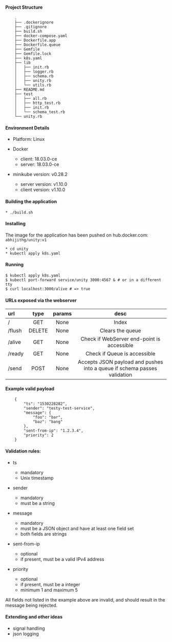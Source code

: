 #### Project Structure

```
	.
	├── .dockerignore
	├── .gitignore
	├── build.sh
	├── docker-compose.yaml
	├── Dockerfile.app
	├── Dockerfile.queue
	├── Gemfile
	├── Gemfile.lock
	├── k8s.yaml
	├── lib
	│   ├── init.rb
	│   ├── logger.rb
	│   ├── schema.rb
	│   ├── unity.rb
	│   └── utils.rb
	├── README.md
	├── test
	│   ├── all.rb
	│   ├── http_test.rb
	│   ├── init.rb
	│   └── schema_test.rb
	└── unity.rb

```

#### Environment Details

* Platform: Linux

* Docker
  - client:	18.03.0-ce
  - server:	18.03.0-ce

* minikube version: v0.28.2
  - server version: v1.10.0
  - client version: v1.10.0

#### Building the application

	* ./build.sh

#### Installing

The image for the application has been pushed on hub.docker.com: `abhijithg/unity:v1`

	* cd unity
	* kubectl apply k8s.yaml

#### Running

	$ kubectl apply k8s.yaml
	$ kubectl port-forward service/unity 3000:4567 & # or in a different tty
	$ curl localhost:3000/alive # => true

#### URLs exposed via the webserver

|url     | type   | params | desc     |
|:-------|:------:|:------:|:--------:|
| /      | GET    | None   | Index
| /flush | DELETE | None   | Clears the queue
| /alive | GET    | None   | Check if WebServer end-point is accessible
| /ready | GET    | None   | Check if Queue is accessible
| /send  | POST   | None   | Accepts JSON payload and pushes into a queue if schema passes validation


#### Example valid payload

```
	{
		"ts": "1530228282",
		"sender": "testy-test-service",
		"message": {
			"foo": "bar",
			"baz": "bang"
		},
		"sent-from-ip": "1.2.3.4",
		"priority": 2
	}

```

#### Validation rules:

* ts
  - mandatory
  - Unix timestamp

* sender
  - mandatory
  - must be a string

* message
  - mandatory
  - must be a JSON object and have at least one field set
  - both fields are strings

* sent-from-ip
  - optional
  - if present, must be a valid IPv4 address

* priority
  - optional
  - if present, must be a integer
  - minimum 1 and maximum 5


All fields not listed in the example above are invalid, and should
result in the message being rejected.


#### Extending and other ideas

* signal handling
* json logging
